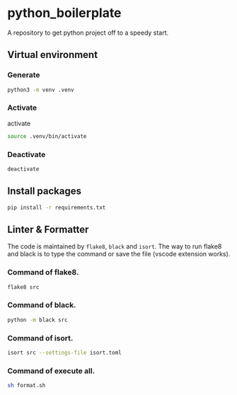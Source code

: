 # python_boilerplate

A repository to get python project off to a speedy start.

## Virtual environment

### Generate

```sh
python3 -m venv .venv
```

### Activate

activate

```sh
source .venv/bin/activate
```

### Deactivate

```sh
deactivate
```

## Install packages

```sh
pip install -r requirements.txt
```

## Linter & Formatter

The code is maintained by `flake8`, `black` and `isort`.
The way to run flake8 and black is to type the command or save the file (vscode extension works).

### Command of flake8.

```sh
flake8 src
```

### Command of black.

```sh
python -m black src
```

### Command of isort.

```sh
isort src --settings-file isort.toml
```

### Command of execute all.

```sh
sh format.sh
```
